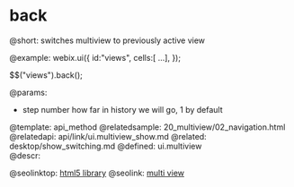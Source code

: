 back
=============



@short:
	switches multiview to previously active view

@example:
webix.ui({
    id:"views",
    cells:[ ...],
});

$$("views").back();

@params:
- step		number		how far in history we will go, 1 by default


@template:	api_method
@relatedsample:
	20_multiview/02_navigation.html
@relatedapi:
	api/link/ui.multiview_show.md
@related:
	desktop/show_switching.md
@defined:	ui.multiview	
@descr:




@seolinktop: [html5 library](https://webix.com)
@seolink: [multi view](https://webix.com/widget/multiview/)